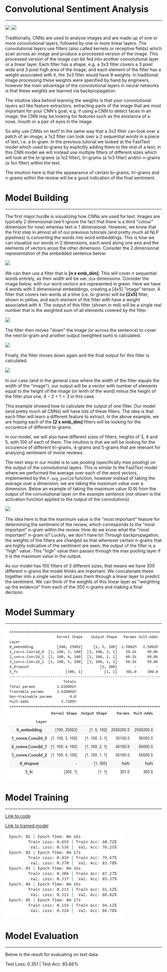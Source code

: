 # Convolutional Sentiment Analysis
---

[![](https://img.shields.io/badge/Website-green.svg)](http://svgs-eva4.s3-website.ap-south-1.amazonaws.com/sentimental_analysis.html)         [![](https://colab.research.google.com/assets/colab-badge.svg)](https://github.com/SVGS-EVA4/Phase2/blob/master/S9-Neural%20Embedding/ConvolutionalSentimentAnalysis.ipynb) 

Traditionally, CNNs are used to analyse images and are made up of one or more convolutional layers, followed by one or more linear layers. The convolutional layers use filters (also called kernels or receptive fields) which scan across an image and produce a processed version of the image. This processed version of the image can be fed into another convolutional layer or a linear layer. Each filter has a shape, e.g. a 3x3 filter covers a 3 pixel wide and 3 pixel high area of the image, and each element of the filter has a weight associated with it, the 3x3 filter would have 9 weights. In traditional image processing these weights were specified by hand by engineers, however the main advantage of the convolutional layers in neural networks is that these weights are learned via backpropagation.

The intuitive idea behind learning the weights is that your convolutional layers act like feature extractors, extracting parts of the image that are most important for your CNN's goal, e.g. if using a CNN to detect faces in an image, the CNN may be looking for features such as the existance of a nose, mouth or a pair of eyes in the image.

So why use CNNs on text? In the same way that a 3x3 filter can look over a patch of an image, a 1x2 filter can look over a 2 sequential words in a piece of text, i.e. a bi-gram. In the previous tutorial we looked at the FastText model which used bi-grams by explicitly adding them to the end of a text, in this CNN model we will instead use multiple filters of different sizes which will look at the bi-grams (a 1x2 filter), tri-grams (a 1x3 filter) and/or n-grams (a 1x$n$ filter) within the text.

The intuition here is that the appearance of certain bi-grams, tri-grams and n-grams within the review will be a good indication of the final sentiment.

# Model Building
---
The first major hurdle is visualizing how CNNs are used for text. Images are typically 2 dimensional (we'll ignore the fact that there is a third "colour" dimension for now) whereas text is 1 dimensional. However, we know that the first step in almost all of our previous tutorials (and pretty much all NLP pipelines) is converting the words into word embeddings. This is how we can visualize our words in 2 dimensions, each word along one axis and the elements of vectors aross the other dimension. Consider the 2 dimensional representation of the embedded sentence below:

![](https://raw.githubusercontent.com/bentrevett/pytorch-sentiment-analysis/master/assets/sentiment9.png)

We can then use a filter that is **[n x emb_dim]**. This will cover $n$ sequential words entirely, as their width will be `emb_dim` dimensions. Consider the image below, with our word vectors are represented in green. Here we have 4 words with 5 dimensional embeddings, creating a [4x5] "image" tensor. A filter that covers two words at a time (i.e. bi-grams) will be **[2x5]** filter, shown in yellow, and each element of the filter with have a _weight_ associated with it. The output of this filter (shown in red) will be a single real number that is the weighted sum of all elements covered by the filter.

![](https://raw.githubusercontent.com/bentrevett/pytorch-sentiment-analysis/master/assets/sentiment12.png)

The filter then moves "down" the image (or across the sentence) to cover the next bi-gram and another output (weighted sum) is calculated. 

![](https://raw.githubusercontent.com/bentrevett/pytorch-sentiment-analysis/master/assets/sentiment13.png)

Finally, the filter moves down again and the final output for this filter is calculated.

![](https://raw.githubusercontent.com/bentrevett/pytorch-sentiment-analysis/master/assets/sentiment14.png)

In our case (and in the general case where the width of the filter equals the width of the "image"), our output will be a vector with number of elements equal to the height of the image (or lenth of the word) minus the height of the filter plus one, $4-2+1=3$ in this case.

This example showed how to calculate the output of one filter. Our model (and pretty much all CNNs) will have lots of these filters. The idea is that each filter will learn a different feature to extract. In the above example, we are hoping each of the **[2 x emb_dim]** filters will be looking for the occurence of different bi-grams. 

In our model, we will also have different sizes of filters, heights of 3, 4 and 5, with 100 of each of them. The intuition is that we will be looking for the occurence of different tri-grams, 4-grams and 5-grams that are relevant for analysing sentiment of movie reviews.

The next step in our model is to use *pooling* (specifically *max pooling*) on the output of the convolutional layers. This is similar to the FastText model where we performed the average over each of the word vectors, implemented by the `F.avg_pool2d` function, however instead of taking the average over a dimension, we are taking the maximum value over a dimension. Below an example of taking the maximum value (0.9) from the output of the convolutional layer on the example sentence (not shown is the activation function applied to the output of the convolutions).

![](https://raw.githubusercontent.com/bentrevett/pytorch-sentiment-analysis/master/assets/sentiment15.png)

The idea here is that the maximum value is the "most important" feature for determining the sentiment of the review, which corresponds to the "most important" n-gram within the review. How do we know what the "most important" n-gram is? Luckily, we don't have to! Through backpropagation, the weights of the filters are changed so that whenever certain n-grams that are highly indicative of the sentiment are seen, the output of the filter is a "high" value. This "high" value then passes through the max pooling layer if it is the maximum value in the output. 

As our model has 100 filters of 3 different sizes, that means we have 300 different n-grams the model thinks are important. We concatenate these together into a single vector and pass them through a linear layer to predict the sentiment. We can think of the weights of this linear layer as "weighting up the evidence" from each of the 300 n-grams and making a final decision.

# Model Summary
---

![](https://raw.githubusercontent.com/SVGS-EVA4/Phase2/master/S9-Neural%20Embedding/asset/summary.PNG)

# Model Training
---

[Link to code](https://github.com/SVGS-EVA4/Phase2/blob/master/S9-Neural%20Embedding/ConvolutionalSentimentAnalysis.ipynb)

[Link to trained model](https://drive.google.com/file/d/1FlJyvphI4de1zBqwfEFJzCSFpArmWCDc/view?usp=sharing)

![](https://raw.githubusercontent.com/SVGS-EVA4/Phase2/master/S9-Neural%20Embedding/asset/TrainingHistory.PNG)

# Model Evaluation
---

Below is the result for evaluating on test data:

Test Loss: 0.351 | Test Acc: 85.66%

